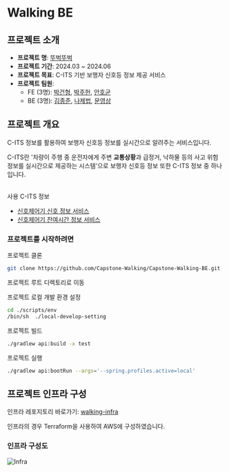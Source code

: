 # Walking BE

## 프로젝트 소개
- **프로젝트 명**: [뚜벅뚜벅](https://capstonewalking.netlify.app/)
- **프로젝트 기간**: 2024.03 ~ 2024.06
- **프로젝트 목표**: C-ITS 기반 보행자 신호등 정보 제공 서비스
- **프로젝트 팀원**:
  - FE (3명): [박건형](https://github.com/GhoRid), [박주헌](https://github.com/JuHeonParkk), [안호균](https://github.com/hgyn99)
  - BE (3명): [김종준](https://github.com/belljun3395), [나제법](https://github.com/nove1080), [문영상](https://github.com/Moon-1C)

## 프로젝트 개요

C-ITS 정보를 활용하여 보행자 신호등 정보를 실시간으로 알려주는 서비스입니다.

C-ITS란 '차량이 주행 중 운전자에게 주변 **교통상황**과 급정거, 낙하물 등의 사고 위험 정보를 실시간으로 제공하는 시스템'으로 보행자 신호등 정보 또한 C-ITS 정보 중 하나입니다.
<br/><br/>

사용 C-ITS 정보
- [신호제어기 신호 정보 서비스](https://t-data.seoul.go.kr/dataprovide/trafficdataviewopenapi.do?data_id=10119)
- [신호제어기 잔여시간 정보 서비스](https://t-data.seoul.go.kr/dataprovide/trafficdataviewopenapi.do?data_id=10120)

### 프로젝트를 시작하려면

프로젝트 클론
```bash
git clone https://github.com/Capstone-Walking/Capstone-Walking-BE.git
```

프로젝트 루트 디렉토리로 이동

프로젝트 로컬 개발 환경 설정

```bash
cd ./scripts/env
/bin/sh  ./local-develop-setting
```

프로젝트 빌드
```bash
./gradlew api:build -x test
```

프로젝트 실행
```bash
./gradlew api:bootRun --args='--spring.profiles.active=local'
```

## 프로젝트 인프라 구성

인프라 레포지토리 바로가기: [walking-infra](https://github.com/Capstone-Walking/Capstone-Walking-IaC)

인프라의 경우 Terraform을 사용하여 AWS에 구성하였습니다.

### 인프라 구성도

![Infra](https://github.com/Capstone-Walking/Capstone-Walking-BE/assets/102807742/67dbd317-8c01-45ed-a7f0-e9ac45406533)
